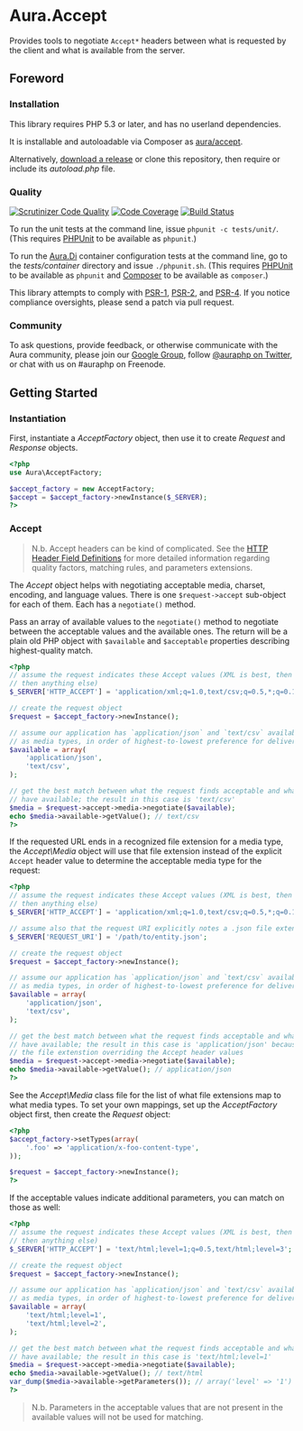 # Aura.Accept

Provides tools to negotiate `Accept*` headers between what is requested by the client and what is available from the server.

## Foreword

### Installation

This library requires PHP 5.3 or later, and has no userland dependencies.

It is installable and autoloadable via Composer as [aura/accept](https://packagist.org/packages/aura/accept).

Alternatively, [download a release](https://github.com/auraphp/Aura.Accept/releases) or clone this repository, then require or include its _autoload.php_ file.

### Quality

[![Scrutinizer Code Quality](https://scrutinizer-ci.com/g/auraphp/Aura.Accept/badges/quality-score.png?b=develop-2)](https://scrutinizer-ci.com/g/auraphp/Aura.Accept/)
[![Code Coverage](https://scrutinizer-ci.com/g/auraphp/Aura.Accept/badges/coverage.png?b=develop-2)](https://scrutinizer-ci.com/g/auraphp/Aura.Accept/)
[![Build Status](https://travis-ci.org/auraphp/Aura.Accept.png?branch=develop-2)](https://travis-ci.org/auraphp/Aura.Accept)

To run the unit tests at the command line, issue `phpunit -c tests/unit/`. (This requires [PHPUnit][] to be available as `phpunit`.)

[PHPUnit]: http://phpunit.de/manual/

To run the [Aura.Di][] container configuration tests at the command line, go to the _tests/container_ directory and issue `./phpunit.sh`. (This requires [PHPUnit][] to be available as `phpunit` and [Composer][] to be available as `composer`.)

[Aura.Di]: https://github.com/auraphp/Aura.Di
[Composer]: http://getcomposer.org/

This library attempts to comply with [PSR-1][], [PSR-2][], and [PSR-4][]. If
you notice compliance oversights, please send a patch via pull request.

[PSR-1]: https://github.com/php-fig/fig-standards/blob/master/accepted/PSR-1-basic-coding-standard.md
[PSR-2]: https://github.com/php-fig/fig-standards/blob/master/accepted/PSR-2-coding-style-guide.md
[PSR-4]: https://github.com/php-fig/fig-standards/blob/master/accepted/PSR-4-autoloader.md

### Community

To ask questions, provide feedback, or otherwise communicate with the Aura community, please join our [Google Group](http://groups.google.com/group/auraphp), follow [@auraphp on Twitter](http://twitter.com/auraphp), or chat with us on #auraphp on Freenode.


## Getting Started

### Instantiation

First, instantiate a _AcceptFactory_ object, then use it to create _Request_ and
_Response_ objects.

```php
<?php
use Aura\AcceptFactory;

$accept_factory = new AcceptFactory;
$accept = $accept_factory->newInstance($_SERVER);
?>
```

### Accept

> N.b. Accept headers can be kind of complicated. See the
> [HTTP Header Field Definitions](http://www.w3.org/Protocols/rfc2616/rfc2616-sec14.html)
> for more detailed information regarding quality factors, matching rules,
> and parameters extensions.

The _Accept_ object helps with negotiating acceptable media, charset,
encoding, and language values. There is one `$request->accept` sub-object for
each of them. Each has a `negotiate()` method.

Pass an array of available values to the `negotiate()` method to negotiate
between the acceptable values and the available ones. The return will be a
plain old PHP object with `$available` and `$acceptable` properties describing
highest-quality match.

```php
<?php
// assume the request indicates these Accept values (XML is best, then CSV,
// then anything else)
$_SERVER['HTTP_ACCEPT'] = 'application/xml;q=1.0,text/csv;q=0.5,*;q=0.1';

// create the request object
$request = $accept_factory->newInstance();

// assume our application has `application/json` and `text/csv` available
// as media types, in order of highest-to-lowest preference for delivery
$available = array(
    'application/json',
    'text/csv',
);

// get the best match between what the request finds acceptable and what we
// have available; the result in this case is 'text/csv'
$media = $request->accept->media->negotiate($available);
echo $media->available->getValue(); // text/csv
?>
```

If the requested URL ends in a recognized file extension for a media type,
the _Accept\Media_ object will use that file extension instead of the explicit
`Accept` header value to determine the acceptable media type for the
request:

```php
<?php
// assume the request indicates these Accept values (XML is best, then CSV,
// then anything else)
$_SERVER['HTTP_ACCEPT'] = 'application/xml;q=1.0,text/csv;q=0.5,*;q=0.1';

// assume also that the request URI explicitly notes a .json file extension
$_SERVER['REQUEST_URI'] = '/path/to/entity.json';

// create the request object
$request = $accept_factory->newInstance();

// assume our application has `application/json` and `text/csv` available
// as media types, in order of highest-to-lowest preference for delivery
$available = array(
    'application/json',
    'text/csv',
);

// get the best match between what the request finds acceptable and what we
// have available; the result in this case is 'application/json' because of
// the file extenstion overriding the Accept header values
$media = $request->accept->media->negotiate($available);
echo $media->available->getValue(); // application/json
?>
```

See the _Accept\Media_ class file for the list of what file extensions map to
what media types. To set your own mappings, set up the _AcceptFactory_ object
first, then create the _Request_ object:

```php
<?php
$accept_factory->setTypes(array(
    '.foo' => 'application/x-foo-content-type',
));

$request = $accept_factory->newInstance();
?>
```

If the acceptable values indicate additional parameters, you can match on those as well:

```php
<?php
// assume the request indicates these Accept values (XML is best, then CSV,
// then anything else)
$_SERVER['HTTP_ACCEPT'] = 'text/html;level=1;q=0.5,text/html;level=3';

// create the request object
$request = $accept_factory->newInstance();

// assume our application has `application/json` and `text/csv` available
// as media types, in order of highest-to-lowest preference for delivery
$available = array(
    'text/html;level=1',
    'text/html;level=2',
);

// get the best match between what the request finds acceptable and what we
// have available; the result in this case is 'text/html;level=1'
$media = $request->accept->media->negotiate($available);
echo $media->available->getValue(); // text/html
var_dump($media->available->getParameters()); // array('level' => '1')
?>
```

> N.b. Parameters in the acceptable values that are not present in the
> available values will not be used for matching.


